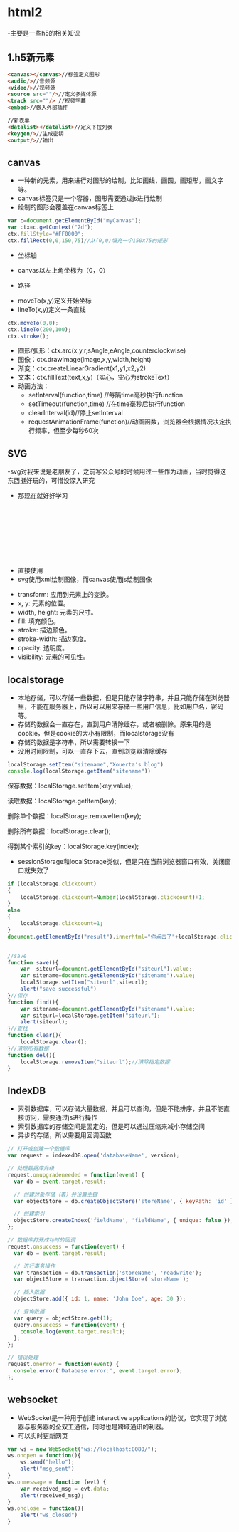 # html2
-主要是一些h5的相关知识
## 1.h5新元素
```html
<canvas></canvas>//标签定义图形
<audio/>//音频源
<video/>//视频源
<source src=""/>//定义多媒体源
<track src=""/> //视频字幕
<embed>//嵌入外部插件

//新表单
<datalist></datalist>//定义下拉列表
<keygen/>//生成密钥
<output/>//输出

```
## canvas
- 一种新的元素，用来进行对图形的绘制，比如画线，画圆，画矩形，画文字等。
- canvas标签只是一个容器，图形需要通过js进行绘制
- 绘制的图形会覆盖在canvas标签上
```javascript
var c=document.getElementById("myCanvas");
var ctx=c.getContext("2d");
ctx.fillStyle="#FF0000";
ctx.fillRect(0,0,150,75)//从(0,0)填充一个150x75的矩形
```
* 坐标轴

- canvas以左上角坐标为（0，0）

* 路径

- moveTo(x,y)定义开始坐标
- lineTo(x,y)定义一条直线
```javascript
ctx.moveTo(0,0);
ctx.lineTo(200,100);
ctx.stroke();
```

* 圆形/弧形：ctx.arc(x,y,r,sAngle,eAngle,counterclockwise)
* 图像：ctx.drawImage(image,x,y,width,height)
* 渐变：ctx.createLinearGradient(x1,y1,x2,y2)
* 文本：ctx.fillText(text,x,y)（实心，空心为strokeText）
* 动画方法：
  - setInterval(function,time) //每隔time毫秒执行function
  - setTimeout(function,time) //在time毫秒后执行function
  - clearInterval(id)//停止setInterval
  - requestAnimationFrame(function)//动画函数，浏览器会根据情况决定执行频率，但至少每秒60次

## SVG
-svg对我来说是老朋友了，之前写公众号的时候用过一些作为动画，当时觉得这东西挺好玩的，可惜没深入研究
- 那现在就好好学习

* 直接使用<svg>标签，就可以将其嵌入到HTML里
* svg使用xml绘制图像，而canvas使用js绘制图像

- transform: 应用到元素上的变换。
- x, y: 元素的位置。
- width, height: 元素的尺寸。
- fill: 填充颜色。
- stroke: 描边颜色。
- stroke-width: 描边宽度。
- opacity: 透明度。
- visibility: 元素的可见性。

## localstorage
- 本地存储，可以存储一些数据，但是只能存储字符串，并且只能存储在浏览器里，不能在服务器上，所以可以用来存储一些用户信息，比如用户名，密码等。
- 存储的数据会一直存在，直到用户清除缓存，或者被删除。原来用的是cookie，但是cookie的大小有限制，而localstorage没有
- 存储的数据是字符串，所以需要转换一下
- 没用时间限制，可以一直存下去，直到浏览器清除缓存
```javascript
localStorage.setItem("sitename","Xouerta's blog")
console.log(localStorage.getItem("sitename"))
```

保存数据：localStorage.setItem(key,value);

读取数据：localStorage.getItem(key);

删除单个数据：localStorage.removeItem(key);

删除所有数据：localStorage.clear();

得到某个索引的key：localStorage.key(index);
- sessionStorage和localStorage类似，但是只在当前浏览器窗口有效，关闭窗口就失效了
```javascript
if (localStorage.clickcount)
{
    localStorage.clickcount=Number(localStorage.clickcount)+1;
}
else
{
    localStorage.clickcount=1;
}
document.getElementById("result").innerhtml="你点击了"+localStorage.clickcount+"次";


//save
function save(){
    var  siteurl=document.getElementById("siteurl").value;
    var sitename=document.getElementById("sitename").value;
    localStorage.setItem("siteurl",siteurl);
    alert("save successful")
}//保存
function find(){
    var sitename=document.getElementById("sitename").value;
    var siteurl=localStorage.getItem("siteurl");
    alert(siteurl);
}//查找
function clear(){
    localStorage.clear();
}//清除所有数据
function del(){
    localStorage.removeItem("siteurl");//清除指定数据
}
```
## IndexDB
- 索引数据库，可以存储大量数据，并且可以查询，但是不能排序，并且不能直接访问，需要通过js进行操作
- 索引数据库的存储空间是固定的，但是可以通过压缩来减小存储空间
- 异步的存储，所以需要用回调函数
```javascript
// 打开或创建一个数据库
var request = indexedDB.open('databaseName', version);

// 处理数据库升级
request.onupgradeneeded = function(event) {
  var db = event.target.result;

  // 创建对象存储（表）并设置主键
  var objectStore = db.createObjectStore('storeName', { keyPath: 'id' });

  // 创建索引
  objectStore.createIndex('fieldName', 'fieldName', { unique: false });
};

// 数据库打开成功时的回调
request.onsuccess = function(event) {
  var db = event.target.result;

  // 进行事务操作
  var transaction = db.transaction('storeName', 'readwrite');
  var objectStore = transaction.objectStore('storeName');

  // 插入数据
  objectStore.add({ id: 1, name: 'John Doe', age: 30 });

  // 查询数据
  var query = objectStore.get(1);
  query.onsuccess = function(event) {
    console.log(event.target.result);
  };
};

// 错误处理
request.onerror = function(event) {
  console.error('Database error:', event.target.error);
};
```
## websocket
- WebSocket是一种用于创建 interactive applications的协议，它实现了浏览器与服务器的全双工通信，同时也是跨域通讯的利器。
- 可以实时更新网页

```javascript
var ws = new WebSocket("ws://localhost:8080/");
ws.onopen = function(){
    ws.send("hello");
    alert("msg_sent")
}
ws.onmessage = function (evt) { 
    var received_msg = evt.data;
    alert(received_msg);
}
ws.onclose = function(){
    alert("ws_closed")
}
```
